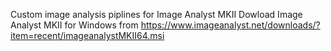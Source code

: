 Custom image analysis piplines for Image Analyst MKII
Dowload Image Analyst MKII for Windows from https://www.imageanalyst.net/downloads/?item=recent/imageanalystMKII64.msi
